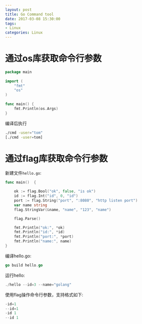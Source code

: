 ```yaml
---
layout: post
title: Go Command tool
date: 2017-03-08 15:30:00
tags:
- Linux
categories: Linux
---
```


# 通过os库获取命令行参数
```go
package main
 
import (
    "fmt"
    "os"
)
 
func main() {
    fmt.Println(os.Args)
}
```

编译后执行
```bash
./cmd -user="tom"
[./cmd -user=tom]
```

# 通过flag库获取命令行参数
新建文件`hello.go`:
```go
func main()  {

	ok := flag.Bool("ok", false, "is ok")
	id := flag.Int("id", 0, "id")
	port := flag.String("port", ":8080", "http listen port")
	var name string
	flag.StringVar(&name, "name", "123", "name")

	flag.Parse()

	fmt.Println("ok:", *ok)
	fmt.Println("id:", *id)
	fmt.Println("port:", *port)
	fmt.Println("name:", name)
}
```
编译hello.go:
```go
go build hello.go
```
运行hello:
```go
./hello --id=3 --name="golang"
```
使用flag操作命令行参数，支持格式如下:
```go
-id=1
--id=1
-id 1
--id 1
```
